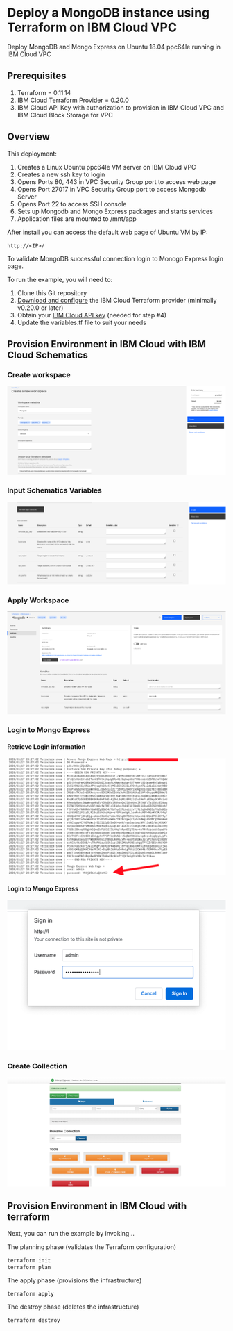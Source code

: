 # Deploy a MongoDB instance using Terraform on IBM Cloud VPC 

Deploy MongoDB and Mongo Express on Ubuntu 18.04 ppc64le running in IBM Cloud VPC

## Prerequisites 

1. Terraform = 0.11.14 
2. IBM Cloud Terraform Provider = 0.20.0 
3. IBM Cloud API Key with authorization to provision in IBM Cloud VPC and IBM Cloud Block Storage for VPC 

## Overview

This deployment:
  1. Creates a Linux Ubuntu ppc64le VM server on IBM Cloud VPC 
  2. Creates a new ssh key to login 
  3. Opens Ports 80, 443 in VPC Security Group port to access web page 
  4. Opens Port 27017 in VPC Security Group port to access Mongodb Server 
  5. Opens Port 22 to access SSH console
  6. Sets up Mongodb and Mongo Express packages and starts services
  7. Application files are mounted to /mnt/app 

After install you can access the default web page of Ubuntu VM by IP:

    http://<IP>/  

To validate MongoDB successful connection login to Monogo Express login page.

To run the example, you will need to:

1. Clone this Git repository
2. [Download and configure](https://github.com/IBM-Cloud/terraform-provider-ibm) the IBM Cloud Terraform provider (minimally v0.20.0 or later)
3. Obtain your [IBM Cloud API key](https://cloud.ibm.com) (needed for step #4)
4. Update the variables.tf file to suit your needs
## Provision Environment in IBM Cloud with IBM Cloud Schematics

### Create workspace 
![](./assets/images/create_workspace.png)
### Input Schematics Variables
![](./assets/images/retrieve_input_variables.png)
### Apply Workspace 
![](./assets/images/apply_workspace.png)
### Login to Mongo Express
#### Retrieve Login information
![](./assets/images/login_credentials.png)
#### Login to Mongo Express 
![](./assets/images/login.png)
### Create Collection
![](./assets/images/create_a_collection.png)


## Provision Environment in IBM Cloud with terraform
Next, you can run the example by invoking...

The planning phase (validates the Terraform configuration)

```shell
terraform init
terraform plan
```

The apply phase (provisions the infrastructure)

```shell
terraform apply
```

The destroy phase (deletes the infrastructure)

```shell
terraform destroy
```



